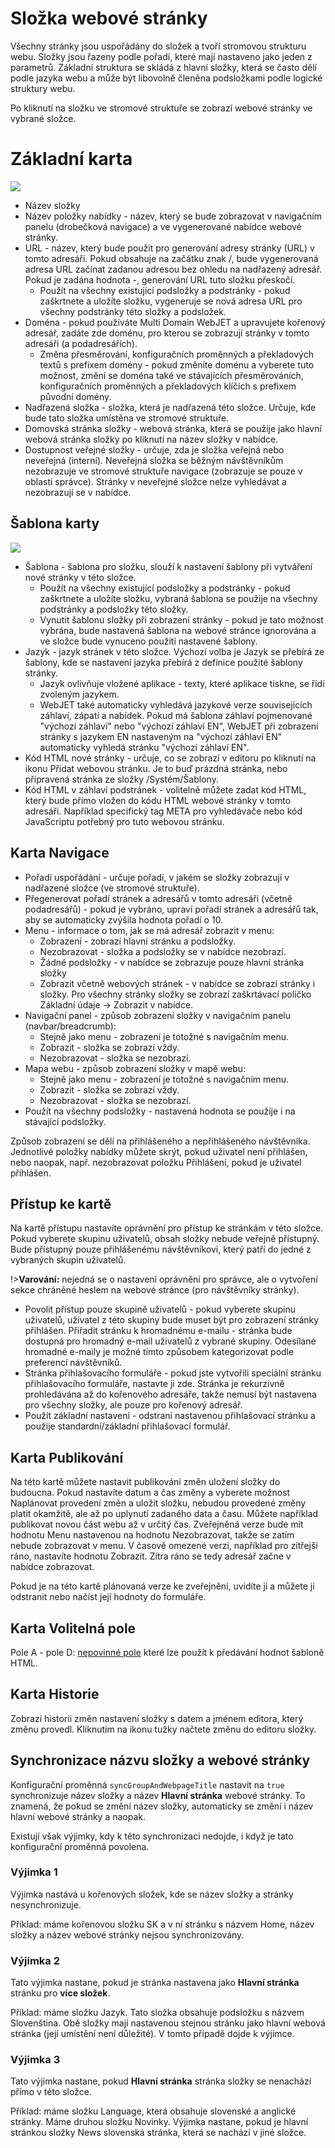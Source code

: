 # Složka webové stránky

Všechny stránky jsou uspořádány do složek a tvoří stromovou strukturu webu. Složky jsou řazeny podle pořadí, které mají nastaveno jako jeden z parametrů. Základní struktura se skládá z hlavní složky, která se často dělí podle jazyka webu a může být libovolně členěna podsložkami podle logické struktury webu.

Po kliknutí na složku ve stromové struktuře se zobrazí webové stránky ve vybrané složce.

# Základní karta

![](../../frontend/examples/template-bare/group-editor.png)

- Název složky
- Název položky nabídky - název, který se bude zobrazovat v navigačním panelu (drobečková navigace) a ve vygenerované nabídce webové stránky.
- URL - název, který bude použit pro generování adresy stránky (URL) v tomto adresáři. Pokud obsahuje na začátku znak /, bude vygenerovaná adresa URL začínat zadanou adresou bez ohledu na nadřazený adresář. Pokud je zadána hodnota -, generování URL tuto složku přeskočí.
  - Použít na všechny existující podsložky a podstránky - pokud zaškrtnete a uložíte složku, vygeneruje se nová adresa URL pro všechny podstránky této složky a podsložek.
- Doména - pokud používáte Multi Domain WebJET a upravujete kořenový adresář, zadáte zde doménu, pro kterou se zobrazují stránky v tomto adresáři (a podadresářích).
  - Změna přesměrování, konfiguračních proměnných a překladových textů s prefixem domény - pokud změníte doménu a vyberete tuto možnost, změní se doména také ve stávajících přesměrováních, konfiguračních proměnných a překladových klíčích s prefixem původní domény.
- Nadřazená složka - složka, která je nadřazená této složce. Určuje, kde bude tato složka umístěna ve stromové struktuře.
- Domovská stránka složky - webová stránka, která se použije jako hlavní webová stránka složky po kliknutí na název složky v nabídce.
- Dostupnost veřejné složky - určuje, zda je složka veřejná nebo neveřejná (interní). Neveřejná složka se běžným návštěvníkům nezobrazuje ve stromové struktuře navigace (zobrazuje se pouze v oblasti správce). Stránky v neveřejné složce nelze vyhledávat a nezobrazují se v nabídce.

## Šablona karty

![](../../frontend/examples/template-bare/group-editor-temp.png)

- Šablona - šablona pro složku, slouží k nastavení šablony při vytváření nové stránky v této složce.
  - Použít na všechny existující podsložky a podstránky - pokud zaškrtnete a uložíte složku, vybraná šablona se použije na všechny podstránky a podsložky této složky.
  - Vynutit šablonu složky při zobrazení stránky - pokud je tato možnost vybrána, bude nastavená šablona na webové stránce ignorována a ve složce bude vynuceno použití nastavené šablony.
- Jazyk - jazyk stránek v této složce. Výchozí volba je Jazyk se přebírá ze šablony, kde se nastavení jazyka přebírá z definice použité šablony stránky.
  - Jazyk ovlivňuje vložené aplikace - texty, které aplikace tiskne, se řídí zvoleným jazykem.
  - WebJET také automaticky vyhledává jazykové verze souvisejících záhlaví, zápatí a nabídek. Pokud má šablona záhlaví pojmenované "výchozí záhlaví" nebo "výchozí záhlaví EN", WebJET při zobrazení stránky s jazykem EN nastaveným na "výchozí záhlaví EN" automaticky vyhledá stránku "výchozí záhlaví EN".
- Kód HTML nové stránky - určuje, co se zobrazí v editoru po kliknutí na ikonu Přidat webovou stránku. Je to buď prázdná stránka, nebo připravená stránka ze složky /Systém/Šablony.
- Kód HTML v záhlaví podstránek - volitelně můžete zadat kód HTML, který bude přímo vložen do kódu HTML webové stránky v tomto adresáři. Například specifický tag META pro vyhledávače nebo kód JavaScriptu potřebný pro tuto webovou stránku.

## Karta Navigace

- Pořadí uspořádání - určuje pořadí, v jakém se složky zobrazují v nadřazené složce (ve stromové struktuře).
- Přegenerovat pořadí stránek a adresářů v tomto adresáři (včetně podadresářů) - pokud je vybráno, upraví pořadí stránek a adresářů tak, aby se automaticky zvýšila hodnota pořadí o 10.
- Menu - informace o tom, jak se má adresář zobrazit v menu:
  - Zobrazení - zobrazí hlavní stránku a podsložky.
  - Nezobrazovat - složka a podsložky se v nabídce nezobrazí.
  - Žádné podsložky - v nabídce se zobrazuje pouze hlavní stránka složky
  - Zobrazit včetně webových stránek - v nabídce se zobrazí stránky i složky. Pro všechny stránky složky se zobrazí zaškrtávací políčko Základní údaje -> Zobrazit v nabídce.
- Navigační panel - způsob zobrazení složky v navigačním panelu (navbar/breadcrumb):
  - Stejně jako menu - zobrazení je totožné s navigačním menu.
  - Zobrazit - složka se zobrazí vždy.
  - Nezobrazovat - složka se nezobrazí.
- Mapa webu - způsob zobrazení složky v mapě webu:
  - Stejně jako menu - zobrazení je totožné s navigačním menu.
  - Zobrazit - složka se zobrazí vždy.
  - Nezobrazovat - složka se nezobrazí.
- Použít na všechny podsložky - nastavená hodnota se použije i na stávající podsložky.

Způsob zobrazení se dělí na přihlášeného a nepřihlášeného návštěvníka. Jednotlivé položky nabídky můžete skrýt, pokud uživatel není přihlášen, nebo naopak, např. nezobrazovat položku Přihlášení, pokud je uživatel přihlášen.

## Přístup ke kartě

Na kartě přístupu nastavíte oprávnění pro přístup ke stránkám v této složce. Pokud vyberete skupinu uživatelů, obsah složky nebude veřejně přístupný. Bude přístupný pouze přihlášenému návštěvníkovi, který patří do jedné z vybraných skupin uživatelů.

!>**Varování:** nejedná se o nastavení oprávnění pro správce, ale o vytvoření sekce chráněné heslem na webové stránce (pro návštěvníky stránky).

- Povolit přístup pouze skupině uživatelů - pokud vyberete skupinu uživatelů, uživatel z této skupiny bude muset být pro zobrazení stránky přihlášen. Přiřadit stránku k hromadnému e-mailu - stránka bude dostupná pro hromadný e-mail uživatelů z vybrané skupiny. Odesílané hromadné e-maily je možné tímto způsobem kategorizovat podle preferencí návštěvníků.
- Stránka přihlašovacího formuláře - pokud jste vytvořili speciální stránku přihlašovacího formuláře, nastavte ji zde. Stránka je rekurzivně prohledávána až do kořenového adresáře, takže nemusí být nastavena pro všechny složky, ale pouze pro kořenový adresář.
- Použít základní nastavení - odstraní nastavenou přihlašovací stránku a použije standardní/základní přihlašovací formulář.

## Karta Publikování

Na této kartě můžete nastavit publikování změn uložení složky do budoucna. Pokud nastavíte datum a čas změny a vyberete možnost Naplánovat provedení změn a uložit složku, nebudou provedené změny platit okamžitě, ale až po uplynutí zadaného data a času. Můžete například publikovat novou část webu až v určitý čas. Zveřejněná verze bude mít hodnotu Menu nastavenou na hodnotu Nezobrazovat, takže se zatím nebude zobrazovat v menu. V časově omezené verzi, například pro zítřejší ráno, nastavíte hodnotu Zobrazit. Zítra ráno se tedy adresář začne v nabídce zobrazovat.

Pokud je na této kartě plánovaná verze ke zveřejnění, uvidíte ji a můžete ji odstranit nebo načíst její hodnoty do formuláře.

## Karta Volitelná pole

Pole A - pole D: [nepovinné pole](../../frontend/webpages/customfields/README.md) které lze použít k předávání hodnot šabloně HTML.

## Karta Historie

Zobrazí historii změn nastavení složky s datem a jménem editora, který změnu provedl. Kliknutím na ikonu tužky načtete změnu do editoru složky.

## Synchronizace názvu složky a webové stránky

Konfigurační proměnná `syncGroupAndWebpageTitle` nastavit na `true` synchronizuje název složky a název **Hlavní stránka** webové stránky. To znamená, že pokud se změní název složky, automaticky se změní i název hlavní webové stránky a naopak.

Existují však výjimky, kdy k této synchronizaci nedojde, i když je tato konfigurační proměnná povolena.

### Výjimka 1

Výjimka nastává u kořenových složek, kde se název složky a stránky nesynchronizuje.

Příklad: máme kořenovou složku SK a v ní stránku s názvem Home, název složky a název webové stránky nejsou synchronizovány.

### Výjimka 2

Tato výjimka nastane, pokud je stránka nastavena jako **Hlavní stránka** stránku pro **více složek**.

Příklad: máme složku Jazyk. Tato složka obsahuje podsložku s názvem Slovenština. Obě složky mají nastavenou stejnou stránku jako hlavní webová stránka (její umístění není důležité). V tomto případě dojde k výjimce.

### Výjimka 3

Tato výjimka nastane, pokud **Hlavní stránka** stránka složky se nenachází přímo v této složce.

Příklad: máme složku Language, která obsahuje slovenské a anglické stránky. Máme druhou složku Novinky. Výjimka nastane, pokud je hlavní stránkou složky News slovenská stránka, která se nachází v jiné složce.

